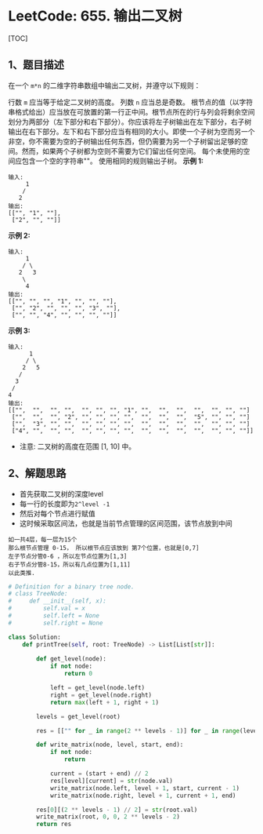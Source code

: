 # LeetCode: 655. 输出二叉树

[TOC]

## 1、题目描述

在一个 `m*n` 的二维字符串数组中输出二叉树，并遵守以下规则：

行数 `m` 应当等于给定二叉树的高度。
列数 `n` 应当总是奇数。
根节点的值（以字符串格式给出）应当放在可放置的第一行正中间。根节点所在的行与列会将剩余空间划分为两部分（左下部分和右下部分）。你应该将左子树输出在左下部分，右子树输出在右下部分。左下和右下部分应当有相同的大小。即使一个子树为空而另一个非空，你不需要为空的子树输出任何东西，但仍需要为另一个子树留出足够的空间。然而，如果两个子树都为空则不需要为它们留出任何空间。
每个未使用的空间应包含一个空的字符串""。
使用相同的规则输出子树。
**示例 1:**

```
输入:
     1
    /
   2
输出:
[["", "1", ""],
 ["2", "", ""]]
```

**示例 2:**

```
输入:
     1
    / \
   2   3
    \
     4
输出:
[["", "", "", "1", "", "", ""],
 ["", "2", "", "", "", "3", ""],
 ["", "", "4", "", "", "", ""]]
```


**示例 3:**

```
输入:
      1
     / \
    2   5
   / 
  3 
 / 
4 
输出:
[["",  "",  "", "",  "", "", "", "1", "",  "",  "",  "",  "", "", ""]
 ["",  "",  "", "2", "", "", "", "",  "",  "",  "",  "5", "", "", ""]
 ["",  "3", "", "",  "", "", "", "",  "",  "",  "",  "",  "", "", ""]
 ["4", "",  "", "",  "", "", "", "",  "",  "",  "",  "",  "", "", ""]]
```



- 注意: 二叉树的高度在范围 [1, 10] 中。

## 2、解题思路

- 首先获取二叉树的深度level
- 每一行的长度即为`2^level -1`
- 然后对每个节点进行赋值
- 这时候采取区间法，也就是当前节点管理的区间范围，该节点放到中间

```
如一共4层，每一层为15个
那么根节点管理 0-15， 所以根节点应该放到 第7个位置，也就是[0,7]
左子节点分管0-6 ，所以左节点位置为[1,3]
右子节点分管8-15，所以有几点位置为[1,11]
以此类推.
```



```python
# Definition for a binary tree node.
# class TreeNode:
#     def __init__(self, x):
#         self.val = x
#         self.left = None
#         self.right = None

class Solution:
    def printTree(self, root: TreeNode) -> List[List[str]]:
        
        def get_level(node):
            if not node:
                return 0

            left = get_level(node.left)
            right = get_level(node.right)
            return max(left + 1, right + 1)

        levels = get_level(root)

        res = [["" for _ in range(2 ** levels - 1)] for _ in range(levels)]

        def write_matrix(node, level, start, end):
            if not node:
                return

            current = (start + end) // 2
            res[level][current] = str(node.val)
            write_matrix(node.left, level + 1, start, current - 1)
            write_matrix(node.right, level + 1, current + 1, end)

        res[0][(2 ** levels - 1) // 2] = str(root.val)
        write_matrix(root, 0, 0, 2 ** levels - 2)
        return res
```

